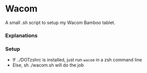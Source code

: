 Wacom
=======
A small .sh script to setup my Wacom Bamboo tablet.
 
### Explanations



### Setup

* If ../DOTzshrc is installed, just run `wacom` in a zsh command line
* Else, sh ./wacom.sh will do the job